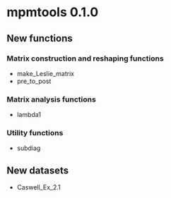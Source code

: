 # mpmtools 0.1.0
## New functions
### Matrix construction and reshaping functions
- make_Leslie_matrix
- pre_to_post

### Matrix analysis functions
- lambda1

### Utility functions
- subdiag

## New datasets
- Caswell_Ex_2.1